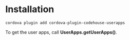# Installation

```
cordova plugin add cordova-plugin-codehouse-userapps
```

To get the user apps, call **UserApps.getUserApps()**.